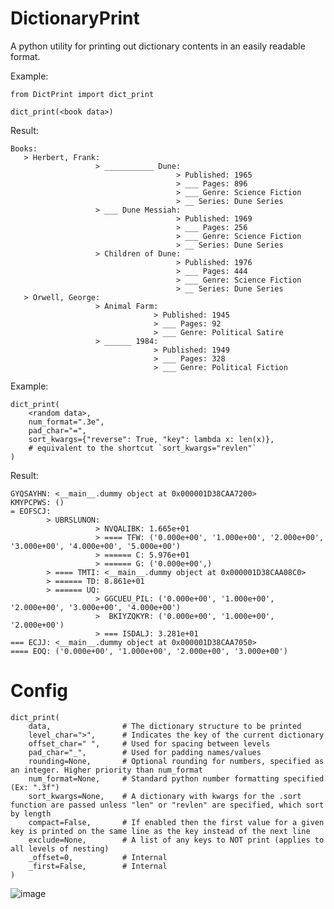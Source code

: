 # DictionaryPrint
A python utility for printing out dictionary contents in an easily readable format.

Example:

    from DictPrint import dict_print

    dict_print(<book data>)

Result:

    Books: 
       > Herbert, Frank:
                       > ___________ Dune:
                                         > Published: 1965
                                         > ___ Pages: 896
                                         > ___ Genre: Science Fiction
                                         > __ Series: Dune Series
                       > ___ Dune Messiah:
                                         > Published: 1969
                                         > ___ Pages: 256
                                         > ___ Genre: Science Fiction
                                         > __ Series: Dune Series
                       > Children of Dune:
                                         > Published: 1976
                                         > ___ Pages: 444
                                         > ___ Genre: Science Fiction
                                         > __ Series: Dune Series
       > Orwell, George:
                       > Animal Farm:
                                    > Published: 1945
                                    > ___ Pages: 92
                                    > ___ Genre: Political Satire
                       > ______ 1984:
                                    > Published: 1949
                                    > ___ Pages: 328
                                    > ___ Genre: Political Fiction

Example:

    dict_print(
        <random data>,
        num_format=".3e",
        pad_char="=",
        sort_kwargs={"reverse": True, "key": lambda x: len(x)},
        # equivalent to the shortcut `sort_kwargs="revlen"`
    )

Result:

    GYQSAYHN: <__main__.dummy object at 0x000001D38CAA7200>
    KMYPCPWS: ()
    = EOFSCJ:
            > UBRSLUNON:
                       > NVQALIBK: 1.665e+01
                       > ==== TFW: ('0.000e+00', '1.000e+00', '2.000e+00', '3.000e+00', '4.000e+00', '5.000e+00')
                       > ====== C: 5.976e+01
                       > ====== G: ('0.000e+00',)
            > ==== TMTI: <__main__.dummy object at 0x000001D38CAA08C0>
            > ====== TD: 8.861e+01
            > ====== UQ:
                       > GGCUEU_PIL: ('0.000e+00', '1.000e+00', '2.000e+00', '3.000e+00', '4.000e+00')
                       >  BKIYZQKYR: ('0.000e+00', '1.000e+00', '2.000e+00')
                       > === ISDALJ: 3.281e+01
    === ECJJ: <__main__.dummy object at 0x000001D38CAA7050>
    ==== EOQ: ('0.000e+00', '1.000e+00', '2.000e+00', '3.000e+00')


# Config

    dict_print(
        data,                # The dictionary structure to be printed
        level_char=">",      # Indicates the key of the current dictionary
        offset_char=" ",     # Used for spacing between levels
        pad_char="_",        # Used for padding names/values
        rounding=None,       # Optional rounding for numbers, specified as an integer. Higher priority than num_format
        num_format=None,     # Standard python number formatting specified (Ex: ".3f")
        sort_kwargs=None,    # A dictionary with kwargs for the .sort function are passed unless "len" or "revlen" are specified, which sort by length
        compact=False,       # If enabled then the first value for a given key is printed on the same line as the key instead of the next line
        exclude=None,        # A list of any keys to NOT print (applies to all levels of nesting)
        _offset=0,           # Internal
        _first=False,        # Internal
    )

![image](https://github.com/nhansendev/DictionaryPrint/assets/9289200/df104966-7ecf-46f6-bf52-fca50ad08f05)

